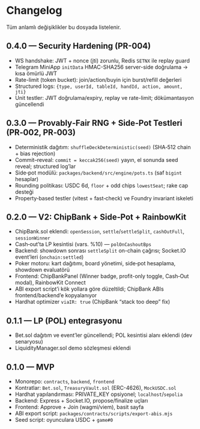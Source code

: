 # Changelog

Tüm anlamlı değişiklikler bu dosyada listelenir.

## 0.4.0 — Security Hardening (PR-004)
- WS handshake: JWT + nonce (jti) zorunlu, Redis `SETNX` ile replay guard
- Telegram MiniApp `initData` HMAC-SHA256 server-side doğrulama → kısa ömürlü JWT
- Rate-limit (token bucket): join/action/buyin için burst/refill değerleri
- Structured logs: `{type, userId, tableId, handId, action, amount, jti}`
- Unit testler: JWT doğrulama/expiry, replay ve rate-limit; dökümantasyon güncellendi

## 0.3.0 — Provably‑Fair RNG + Side‑Pot Testleri (PR‑002, PR‑003)
- Deterministik dağıtım: `shuffleDeckDeterministic(seed)` (SHA‑512 chain + bias rejection)
- Commit–reveal: `commit = keccak256(seed)` yayın, el sonunda seed reveal; structured log’lar
- Side‑pot modülü: `packages/backend/src/engine/pots.ts` (saf `bigint` hesaplar)
- Rounding politikası: USDC 6d, `floor` + odd chips `lowestSeat`; rake cap desteği
- Property‑based testler (vitest + fast‑check) ve Foundry invariant iskeleti

## 0.2.0 — V2: ChipBank + Side‑Pot + RainbowKit
- ChipBank.sol eklendi: `openSession`, `settle`/`settleSplit`, `cashOutFull`, `sessionWinner`
- Cash‑out’ta LP kesintisi (vars. %10) — `polOnCashoutBps`
- Backend: showdown sonrası `settleSplit` on-chain çağrısı; Socket.IO event’leri (`onchain:settled`)
- Poker motoru: kart dağıtımı, board yönetimi, side‑pot hesaplama, showdown evaluatörü
- Frontend: ChipBankPanel (Winner badge, profit-only toggle, Cash‑Out modal), RainbowKit Connect
- ABI export script’i kök yollara göre düzeltildi; ChipBank ABIs frontend/backend’e kopyalanıyor
- Hardhat optimizer `viaIR: true` (ChipBank “stack too deep” fix)

## 0.1.1 — LP (POL) entegrasyonu
- Bet.sol dağıtım ve event’ler güncellendi; POL kesintisi alanı eklendi (dev senaryosu)
- LiquidityManager.sol demo sözleşmesi eklendi

## 0.1.0 — MVP
- Monorepo: `contracts`, `backend`, `frontend`
- Kontratlar: `Bet.sol`, `TreasuryVault.sol` (ERC-4626), `MockUSDC.sol`
- Hardhat yapılandırması: PRIVATE_KEY opsiyonel; `localhost`/`sepolia`
- Backend: Express + Socket.IO, propose/finalize uçları
- Frontend: Approve + Join (wagmi/viem), basit sayfa
- ABI export script: `packages/contracts/scripts/export-abis.mjs`
- Seed script: oyunculara USDC + `game#0`


